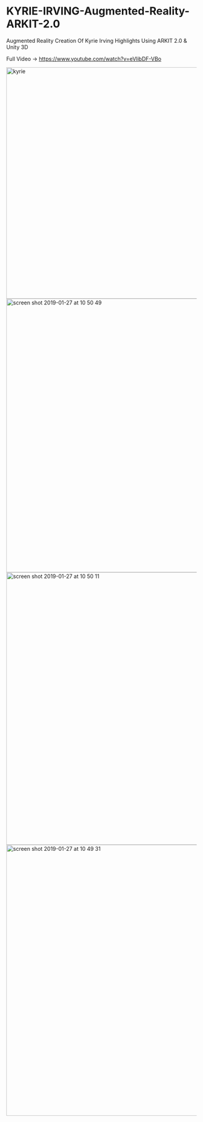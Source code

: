 # KYRIE-IRVING-Augmented-Reality-ARKIT-2.0
Augmented Reality Creation Of Kyrie Irving Highlights Using ARKIT 2.0 & Unity 3D

Full Video -> https://www.youtube.com/watch?v=eVlibDF-VBo

<img width="613" alt="kyrie" src="https://user-images.githubusercontent.com/43025563/51803304-9294c800-2221-11e9-9694-6a8704ec9d54.png">
<img width="725" alt="screen shot 2019-01-27 at 10 50 49" src="https://user-images.githubusercontent.com/43025563/51803292-785aea00-2221-11e9-901c-0e0124c7e1f6.png">
<img width="722" alt="screen shot 2019-01-27 at 10 50 11" src="https://user-images.githubusercontent.com/43025563/51803294-7b55da80-2221-11e9-84b2-0cb85230d45e.png">
<img width="718" alt="screen shot 2019-01-27 at 10 49 31" src="https://user-images.githubusercontent.com/43025563/51803295-7e50cb00-2221-11e9-8d84-ccf7385ce65d.png">


